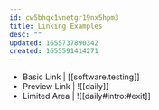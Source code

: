 ```yaml
---
id: cw5bhqx1vnetgr19nx5hpm3
title: Linking Examples
desc: ""
updated: 1655737890342
created: 1655591414271
---
```


- Basic Link | [[software.testing]]
- Preview Link | ![[daily]]
- Limited Area | ![[daily#intro:#exit]]
